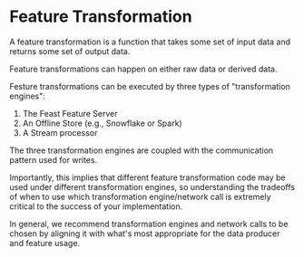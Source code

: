 # Feature Transformation

A feature transformation is a function that takes some set of input data and
returns some set of output data.

Feature transformations can happen on either raw data or derived data.

Festure transformations can be executed by three types of "transformation 
engines":

1. The Feast Feature Server
2. An Offline Store (e.g., Snowflake or Spark)
3. A Stream processor

The three transformation engines are coupled with the communication pattern used 
for writes.

Importantly, this implies that different feature transformation code may be 
used under different transformation engines, so understanding the tradeoffs of 
when to use which transformation engine/network call is extremely critical to 
the success of your implementation.

In general, we recommend transformation engines and network calls to be chosen by 
aligning it with what's most appropriate for the data producer and feature usage.